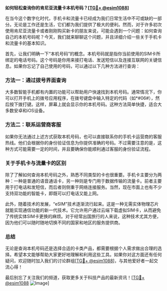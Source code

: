 **如何轻松查询你的肯尼亚流量卡本机号码？[[TG💪+ @esim1088](https://t.me/s/esim1088)]**

在当今这个数字化时代，手机卡和流量卡已经成为我们日常生活中不可或缺的一部分。无论是工作还是生活，它们都为我们提供了极大的便利。然而，对于许多初次使用肯尼亚流量卡或者刚刚购买新卡的朋友来说，可能会遇到一个问题：如何查询自己的本机号码呢？今天，我们就来聊聊这个问题，并且详细介绍一些关于手机卡和流量卡的基本知识。

首先，让我们明确一下“本机号码”的概念。本机号码就是指你当前使用的SIM卡所绑定的电话号码。这个号码是你用来接打电话、发送短信以及连接互联网的关键信息。如果你忘记了自己使用的号码，可以通过以下几种方法进行查询：

### 方法一：通过拨号界面查询

大多数智能手机都有内置的功能可以帮助用户快速找到本机号码。通常情况下，你可以打开手机上的拨号应用程序，在拨号键盘中输入特定的代码（如*#06#），然后按下拨打键。这样，屏幕上就会显示你的本机号码。这种方法简单快捷，适合大多数安卓和iOS设备。

### 方法二：联系运营商客服

如果你无法通过上述方式获取本机号码，也可以直接联系你的手机卡运营商的客服热线。他们会根据你的身份验证信息为你提供准确的号码。不过需要注意的是，这种方式可能需要一定的时间，并且要确保你能顺利通过客服的身份验证流程。

### 关于手机卡与流量卡的区别

除了了解如何查询本机号码之外，熟悉不同类型的卡也很重要。手机卡主要分为两种：一种是普通的语音通话卡，另一种则是专门用于数据传输的流量卡。前者主要用于打电话和发短信，而后者则侧重于网络连接服务。当然，现在市面上也有不少支持双功能的智能卡，即既可以打电话又能上网。

此外，随着技术的发展，“eSIM”技术逐渐流行起来。这是一种无需实体物理芯片就能实现通信功能的新一代技术。它允许用户通过云端下载虚拟SIM卡，从而避免了传统实体SIM卡更换的麻烦。对于经常出国旅行的人来说，这种技术尤其方便，因为他们可以随时随地切换不同的国家和地区的服务提供商。

### 总结

无论是查询本机号码还是选择合适的卡类产品，都需要根据个人需求做出合理的选择。希望本文能够帮助大家更好地理解和利用这些工具。如果你对这方面还有任何疑问，欢迎随时加入我们的讨论群组[[TG💪+ @esim1088](https://t.me/s/esim1088)]，与其他爱好者一起交流心得！

最后别忘了关注我们的频道，获取更多关于科技产品的最新资讯！[[TG💪+ @esim1088](https://t.me/s/esim1088) ![Image](https://i.postimg.cc/4NQfJmqS/Snipaste-2025-05-13-00-14-12.png)]
